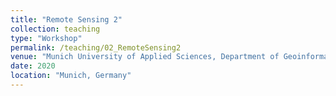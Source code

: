 ```yaml
---
title: "Remote Sensing 2"
collection: teaching
type: "Workshop"
permalink: /teaching/02_RemoteSensing2
venue: "Munich University of Applied Sciences, Department of Geoinformatics"
date: 2020
location: "Munich, Germany"
---
```


